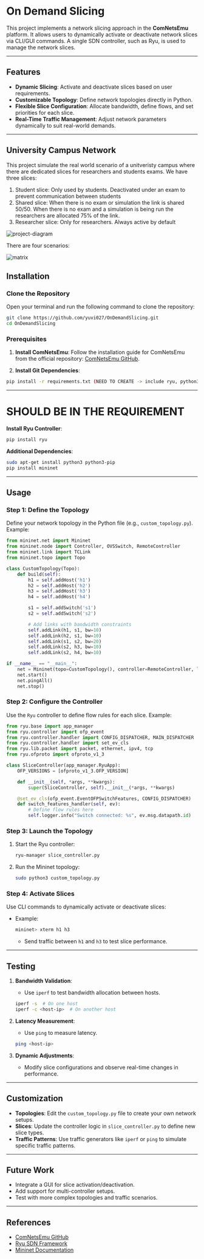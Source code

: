 # On Demand Slicing
This project implements a network slicing approach in the **ComNetsEmu** platform. It allows users to dynamically activate or deactivate network slices via CLI/GUI commands. A single SDN controller, such as Ryu, is used to manage the network slices.

---

## **Features**

- **Dynamic Slicing**: Activate and deactivate slices based on user requirements.
- **Customizable Topology**: Define network topologies directly in Python.
- **Flexible Slice Configuration**: Allocate bandwidth, define flows, and set priorities for each slice.
- **Real-Time Traffic Management**: Adjust network parameters dynamically to suit real-world demands.

---

## **University Campus Network**

This project simulate the real world scenario of a unitveristy campus where there are dedicated slices for researchers and students exams. We have three slices:
1. Student slice: Only used by students. Deactivated under an exam to prevent communication between students
2. Shared slice: When there is no exam or simulation the link is shared 50/50. When there is no exam and a simulation is being run the researchers are allocated 75% of the link.
3. Researcher slice: Only for researchers. Always active by default

![project-diagram](https://github.com/user-attachments/assets/78e8d061-34d3-4b11-9076-d6ca92c00bec)



There are four scenarios:

![matrix](https://github.com/user-attachments/assets/161e3697-05ef-47cf-acab-b1c3597bafa6)


## **Installation**

### Clone the Repository 
Open your terminal and run the following command to clone the repository:

```bash
git clone https://github.com/yuvi027/OnDemandSlicing.git
cd OnDemandSlicing
```
### Prerequisites 

1. **Install ComNetsEmu**:
   Follow the installation guide for ComNetsEmu from the official repository: [ComNetsEmu GitHub](https://github.com/stevelorenz/comnetsemu).
   
1. **Install Git Dependencies**:
```bash
pip install -r requirements.txt (NEED TO CREATE -> include ryu, python3 python3-pip, mininet)
```
---
# SHOULD BE IN THE REQUIREMENT
**Install Ryu Controller**:
   ```bash
   pip install ryu
   ```
**Additional Dependencies**:
   ```bash
   sudo apt-get install python3 python3-pip
   pip install mininet
   ```
---

## **Usage**

### Step 1: Define the Topology
Define your network topology in the Python file (e.g., `custom_topology.py`). Example:

```python
from mininet.net import Mininet
from mininet.node import Controller, OVSSwitch, RemoteController
from mininet.link import TCLink
from mininet.topo import Topo

class CustomTopology(Topo):
    def build(self):
        h1 = self.addHost('h1')
        h2 = self.addHost('h2')
        h3 = self.addHost('h3')
        h4 = self.addHost('h4')

        s1 = self.addSwitch('s1')
        s2 = self.addSwitch('s2')

        # Add links with bandwidth constraints
        self.addLink(h1, s1, bw=10)
        self.addLink(h2, s1, bw=10)
        self.addLink(s1, s2, bw=20)
        self.addLink(s2, h3, bw=10)
        self.addLink(s2, h4, bw=10)

if __name__ == "__main__":
    net = Mininet(topo=CustomTopology(), controller=RemoteController, link=TCLink)
    net.start()
    net.pingAll()
    net.stop()
```

### Step 2: Configure the Controller
Use the `Ryu` controller to define flow rules for each slice. Example:

```python
from ryu.base import app_manager
from ryu.controller import ofp_event
from ryu.controller.handler import CONFIG_DISPATCHER, MAIN_DISPATCHER
from ryu.controller.handler import set_ev_cls
from ryu.lib.packet import packet, ethernet, ipv4, tcp
from ryu.ofproto import ofproto_v1_3

class SliceController(app_manager.RyuApp):
    OFP_VERSIONS = [ofproto_v1_3.OFP_VERSION]

    def __init__(self, *args, **kwargs):
        super(SliceController, self).__init__(*args, **kwargs)

    @set_ev_cls(ofp_event.EventOFPSwitchFeatures, CONFIG_DISPATCHER)
    def switch_features_handler(self, ev):
        # Define flow rules here
        self.logger.info("Switch connected: %s", ev.msg.datapath.id)
```

### Step 3: Launch the Topology
1. Start the Ryu controller:
   ```bash
   ryu-manager slice_controller.py
   ```
2. Run the Mininet topology:
   ```bash
   sudo python3 custom_topology.py
   ```

### Step 4: Activate Slices
Use CLI commands to dynamically activate or deactivate slices:
- Example:
   ```bash
   mininet> xterm h1 h3
   ```
   - Send traffic between `h1` and `h3` to test slice performance.

---

## **Testing**

1. **Bandwidth Validation**:
   - Use `iperf` to test bandwidth allocation between hosts.
   ```bash
   iperf -s  # On one host
   iperf -c <host-ip>  # On another host
   ```

2. **Latency Measurement**:
   - Use `ping` to measure latency.
   ```bash
   ping <host-ip>
   ```

3. **Dynamic Adjustments**:
   - Modify slice configurations and observe real-time changes in performance.

---

## **Customization**

- **Topologies**: Edit the `custom_topology.py` file to create your own network setups.
- **Slices**: Update the controller logic in `slice_controller.py` to define new slice types.
- **Traffic Patterns**: Use traffic generators like `iperf` or `ping` to simulate specific traffic patterns.

---

## **Future Work**

- Integrate a GUI for slice activation/deactivation.
- Add support for multi-controller setups.
- Test with more complex topologies and traffic scenarios.

---

## **References**

- [ComNetsEmu GitHub](https://github.com/stevelorenz/comnetsemu)
- [Ryu SDN Framework](https://ryu.readthedocs.io/en/latest/)
- [Mininet Documentation](http://mininet.org/walkthrough/)
